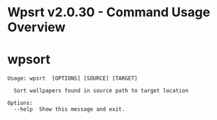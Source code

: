 # Wpsrt v2.0.30 - Command Usage Overview

# wpsort
```
Usage: wpsrt  [OPTIONS] [SOURCE] [TARGET]

  Sort wallpapers found in source path to target location

Options:
  --help  Show this message and exit.
```

